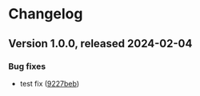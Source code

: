 # Changelog

## Version 1.0.0, released 2024-02-04


### Bug fixes

* test fix ([9227beb](https://github.com/HaakonSvane/troji/commit/9227bebb85d68776fcbcc7bf603fdb5f97d6e8d2))
